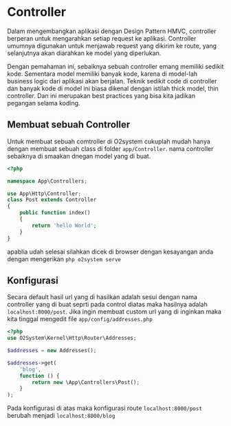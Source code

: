 # Controller

Dalam mengembangkan aplikasi dengan Design Pattern HMVC, controller berperan untuk mengarahkan setiap request ke aplikasi. Controller umumnya digunakan untuk menjawab request yang dikirim ke route, yang selanjutnya akan diarahkan ke model yang diperlukan.

Dengan pemahaman ini, sebaiknya sebuah controller emang memiliki sedikit kode. Sementara model memiliki banyak kode, karena di model-lah business logic dari aplikasi akan berjalan. Teknik sedikit code di controller dan banyak kode di model ini biasa dikenal dengan istilah thick model, thin controller. Dan ini merupakan best practices yang bisa kita jadikan pegangan selama koding.

## Membuat sebuah Controller

Untuk membuat sebuah comtroller di O2system cukuplah mudah hanya dengan membuat sebuah class di folder `app/Controller`. nama controller sebaiknya di smaakan dnegan model yang di buat.

```php
<?php

namespace App\Controllers;

use App\Http\Controller;
class Post extends Controller
{
    public function index()
    {
        return 'hello World';
    }
}
```
apablia udah selesai silahkan dicek di browser dengan kesayangan anda dengan mengerikan `php o2system serve`


## Konfigurasi

Secara default hasil url yang di hasilkan adalah sesui dengan nama controller yang di buat  seprti pada control diatas maka hasilnya adalah `localhost:8000/post`. Jika ingin membuat custom url yang di inginkan maka kita tinggal mengedit file `app/config/addresses.php` 

```php
<?php
use O2System\Kernel\Http\Router\Addresses;

$addresses = new Addresses();

$addresses->get(
    'blog',
    function () {
        return new \App\Controllers\Post();
    }
);
```

Pada konfigurasi di atas maka konfigurasi route `localhost:8000/post` berubah menjadi `localhost:8000/blog`


